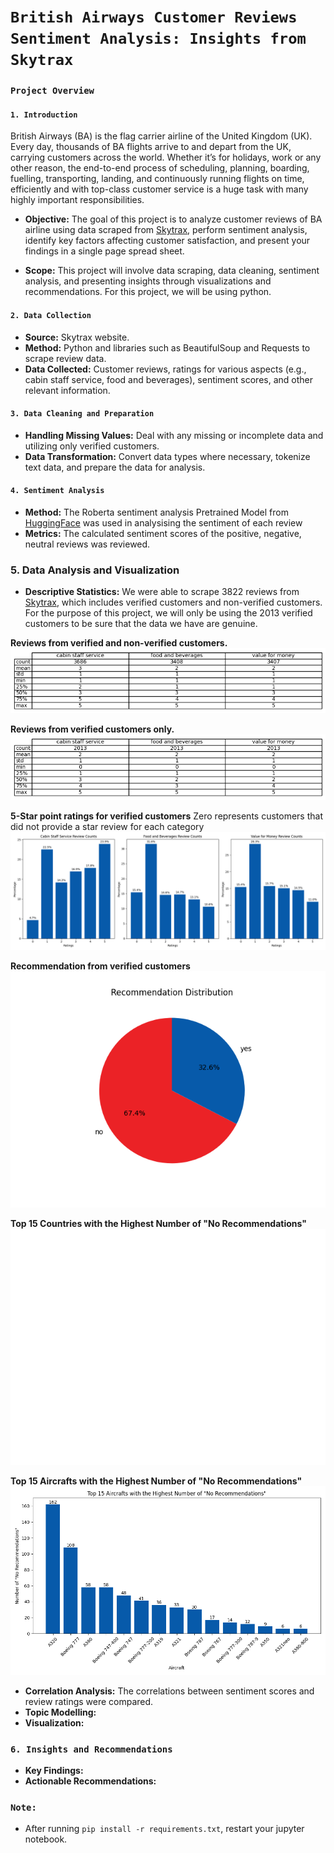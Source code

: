 # `British Airways Customer Reviews Sentiment Analysis: Insights from Skytrax`
### `Project Overview`

#### `1. Introduction`

British Airways (BA) is the flag carrier airline of the United Kingdom (UK). Every day, thousands of BA flights arrive to and depart from the UK, carrying customers across the world. Whether it’s for holidays, work or any other reason, the end-to-end process of scheduling, planning, boarding, fuelling, transporting, landing, and continuously running flights on time, efficiently and with top-class customer service is a huge task with many highly important responsibilities.

- **Objective:** The goal of this project is to analyze customer reviews of BA airline using data scraped from [Skytrax](https://www.airlinequality.com/), perform sentiment analysis, identify key factors affecting customer satisfaction, and present your findings in a single page spread sheet.

- **Scope:** This project will involve data scraping, data cleaning, sentiment analysis, and presenting insights through visualizations and recommendations. For this project, we will be using python.

#### `2. Data Collection`
- **Source:** Skytrax website.
- **Method:** Python and libraries such as BeautifulSoup and Requests to scrape review data.
- **Data Collected:** Customer reviews, ratings for various aspects (e.g., cabin staff service, food and beverages), sentiment scores, and other relevant information.

#### `3. Data Cleaning and Preparation`
- **Handling Missing Values:** Deal with any missing or incomplete data and utilizing only verified customers.
- **Data Transformation:** Convert data types where necessary, tokenize text data, and prepare the data for analysis.

#### `4. Sentiment Analysis`
- **Method:** The Roberta sentiment analysis Pretrained Model from [HuggingFace](https://huggingface.co/cardiffnlp/twitter-roberta-base-sentiment) was used in analysising the sentiment of each review
- **Metrics:** The calculated sentiment scores of the positive, negative, neutral reviews was reviewed.

### 5. Data Analysis and Visualization
- **Descriptive Statistics:** We were able to scrape 3822 reviews from [Skytrax](https://www.airlinequality.com/), which includes verified customers and non-verified customers. For the purpose of this project, we will only be using the 2013 verified customers to be sure that the data we have are genuine. 

**Reviews from verified and non-verified customers.**
![Descriptive Statistics](img/df_describe_output.png)

**Reviews from verified customers only.**
![Descriptive Statistics](img/df_describe_verified_output.png)

**5-Star point ratings for verified customers**
Zero represents customers that did not provide a star review for each category
![Descriptive Statistics](img/point_review_BC.png)

**Recommendation from verified customers**
![Descriptive Statistics](img/recommendation_review_BC.png)

**Top 15 Countries with the Highest Number of "No Recommendations"**
![Descriptive Statistics](img/top_15_countries_with_no_in_recommendation.png)

**Top 15 Aircrafts with the Highest Number of "No Recommendations"**
![Descriptive Statistics](img/top_15_aircrafts_with_no_in_recommendation.png)



- **Correlation Analysis:** The correlations between sentiment scores and review ratings were compared.
- **Topic Modelling:** 
- **Visualization:**

### `6. Insights and Recommendations`
- **Key Findings:**
- **Actionable Recommendations:**


### `Note:`
- After running `pip install -r requirements.txt`, restart your jupyter notebook.
